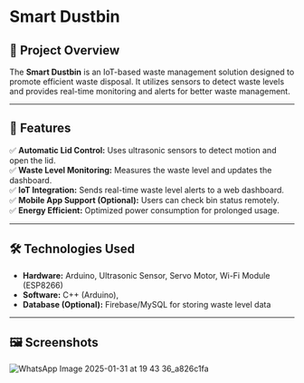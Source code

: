 # Smart Dustbin

## 🚀 Project Overview

The **Smart Dustbin** is an IoT-based waste management solution designed to promote efficient waste disposal. It utilizes sensors to detect waste levels and provides real-time monitoring and alerts for better waste management.

---

## 🌟 Features

✅ **Automatic Lid Control:** Uses ultrasonic sensors to detect motion and open the lid.\
✅ **Waste Level Monitoring:** Measures the waste level and updates the dashboard.\
✅ **IoT Integration:** Sends real-time waste level alerts to a web dashboard.\
✅ **Mobile App Support (Optional):** Users can check bin status remotely.\
✅ **Energy Efficient:** Optimized power consumption for prolonged usage.

---



## 🛠 Technologies Used

- **Hardware:** Arduino, Ultrasonic Sensor, Servo Motor, Wi-Fi Module (ESP8266)
- **Software:** C++ (Arduino),
- **Database (Optional):** Firebase/MySQL for storing waste level data

---

## 🖼 Screenshots

![WhatsApp Image 2025-01-31 at 19 43 36_a826c1fa](https://github.com/user-attachments/assets/2c34f71d-f174-4c9a-93f1-b18c75468ce7)



